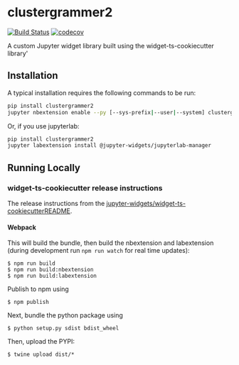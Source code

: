 
# clustergrammer2

[![Build Status](https://travis-ci.org/ismms-himc/clustergrammer2.svg?branch=master)](https://travis-ci.org/ismms-himc/clustergrammer2)
[![codecov](https://codecov.io/gh/ismms-himc/clustergrammer2/branch/master/graph/badge.svg)](https://codecov.io/gh/ismms-himc/clustergrammer2)


A custom Jupyter widget library built using the widget-ts-cookiecutter library'

## Installation

A typical installation requires the following commands to be run:

```bash
pip install clustergrammer2
jupyter nbextension enable --py [--sys-prefix|--user|--system] clustergrammer2
```

Or, if you use jupyterlab:

```bash
pip install clustergrammer2
jupyter labextension install @jupyter-widgets/jupyterlab-manager
```

## Running Locally

### widget-ts-cookiecutter release instructions
The release instructions from the [jupyter-widgets/widget-ts-cookiecutterREADME](https://github.com/jupyter-widgets/widget-ts-cookiecutter).

#### Webpack

This will build the bundle, then build the nbextension and labextension (during development run `npm run watch` for real time updates):

```
$ npm run build
$ npm run build:nbextension
$ npm run build:labextension
```

Publish to npm using
```
$ npm publish
```

Next, bundle the python package using

```
$ python setup.py sdist bdist_wheel
```

Then, upload the PYPI:

```
$ twine upload dist/*
```
